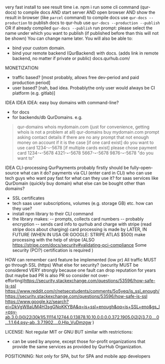 very fast install to see result time
i.e. 
npm i
run some cli command (qur-docs) to compile docs 
AND start server 
AND open browser
AND show the result in browser
(like `parcel` command)
to compile docs use `qur-docs --production`
to publish docs to qur-hub use `qur-docs --production --publish` 
OR if already compiled `qur-docs --publish`
run prompt:
please select the name under which you want to publish (if published before than this will not be shown)
You can change name later. You will also be able to: 
- bind your custom domain. 
- bind your remote backend (QurBackend) with docs.  (adds link in remote backend, no matter if private or public)
docs.qurhub.com/ <cursor here>




MONETIZATION:
- traffic based? [most probably, allows free dev-period and paid production period]
- user based? [nah, bad idea. Probablythe only user would always be CI platform (e.g. gitlab)]




IDEA IDEA IDEA: easy buy domains with command-line?
- for docs
- for backends/db
QurDomains.
e.g.
> qur-domains whois mydomain.com (just for convenience, getting whois is not a problem at all)
> qur-domains buy mydomain.com
> prompt asking contact details if there are no any
> prompt that not enough money on account if it is the case
> [if one card exist] do you want to use card 1234-****-****-5678
> [if multiple cards exist] please chose payment card
1234-****-****-5678
4321-****-****-5678
5667-****-****-5678
9876-****-****-5678
> "do you want to"



IDEA
CLI-processing
QurPayments
probably firstly should be fully-open-source
what can it do?
payments via CLI (enter card in CLI)
who can use
tech guys who want pay fast
for what can they use it?
for saas services like QurDomain (quickly buy domain)
what else can be bought other than domains?
- SSL certificates
- tech saas user subscriptions, volumes (e.g. storage GB) etc.
how can they use?
- install npm library to their CLI command
- the library makes:
-- prompts, collects card numbers
-- probably encryption
-- sends card info to qurhub and charge with stripe (read stripe docs about charging)
card processing is made by 
LATER, IN FUTURE (WHEN IN USA OR GOOGLE: STRIPE ATLAS $500) make processing with the help of stripe (ALSO https://stripe.com/docs/security#validating-pci-compliance 
Some security (PCI?) certification is required
)

HOW can remember card feature be implemented (low pr)
All traffic MUST go through SSL (https)
What else for security? 
(security MUST be considered VERY strongly because one fault can 
drop reputation for years (but maybe bad PR is also PR so consider not over-efforting)https://security.stackexchange.com/questions/53596/how-safe-is-ssl
https://www.reddit.com/r/netsecstudents/comments/5o5yeq/is_ssl_enough/
https://security.stackexchange.com/questions/53596/how-safe-is-ssl
https://www.google.kz/search?ei=DkVgW8aUM4H3sgGNoKKYBA&q=is+ssl+enough&oq=is+SSL+eno&gs_l=psy-ab.3.0.0j0i22i30k1l5.11114.12744.0.13878.10.10.0.0.0.0.372.1905.0j2j2j3.7.0....0...1.1.64.psy-ab..3.7.1902....0.Hlp_VuDmzgw
)




LICENSE:
Not regular MIT or GNU BUT similar 
with restrictions:
- can be used by anyone, except those for-profit organizations that provide
the same services as provided by QurHub Organization.





POSITIONING: 
Not only for SPA, but for SPA and mobile app developers